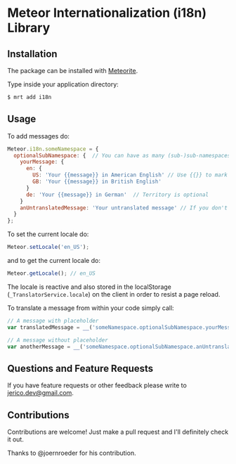 Meteor Internationalization (i18n) Library
==========================================

Installation
------------

The package can be installed with [Meteorite](https://github.com/oortcloud/meteorite/).

Type inside your application directory:

``` sh
$ mrt add i18n
```

Usage
-----

To add messages do:

``` javascript
Meteor.i18n.someNamespace = {
  optionalSubNamespace: {  // You can have as many (sub-)sub-namespaces as you like.
    yourMessage: {
      en: {
        US: 'Your {{message}} in American English' // Use {{}} to mark placeholders.
        GB: 'Your {{message}} in British English'
      }
      de: 'Your {{message}} in German'  // Territory is optional
    }
    anUntranslatedMessage: 'Your untranslated message' // If you don't set a language the same message will be returned for all languages.
  }
};
```

To set the current locale do:

``` javascript
Meteor.setLocale('en_US');
```

and to get the current locale do:
``` javascript
Meteor.getLocale(); // en_US
```

The locale is reactive and also stored in the localStorage (`_TranslatorService.locale`) on the client in order to resist a page reload.


To translate a message from within your code simply call:

``` javascript
// A message with placeholder
var translatedMessage = __('someNamespace.optionalSubNamespace.yourMessage', {message: 'some placeholder content'});

// A message without placeholder
var anotherMessage = __('someNamespace.optionalSubNamespace.anUntranslatedMessage');
```

Questions and Feature Requests
------------------------------

If you have feature requests or other feedback please write to jerico.dev@gmail.com.


Contributions
-------------

Contributions are welcome! Just make a pull request and I'll definitely check it out.

Thanks to @joernroeder for his contribution.
